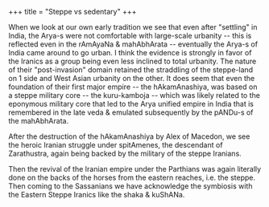 +++
title = "Steppe vs sedentary"
+++

When we look at our own early tradition we see that even after "settling" in India, the Arya-s were not comfortable with large-scale urbanity -- this is reflected even in the rAmAyaNa & mahAbhArata -- eventually the Arya-s of India came around to go urban. I think the evidence is strongly in favor of the Iranics as a group being even less inclined to total urbanity. The nature of their "post-invasion" domain retained the straddling of the steppe-land on 1 side and West Asian urbanity on the other. It does seem that even the foundation of their first major empire -- the hAkamAnashiya, was based on a steppe military core -- the kuru-kamboja -- which was likely related to the eponymous military core that led to the Arya unified empire in India that is remembered in the late veda & emulated subsequently by the pANDu-s of the mahAbhArata. 

After the destruction of the hAkamAnashiya by Alex of Macedon, we see the heroic Iranian struggle under spitAmenes, the descendant of Zarathustra, again being backed by the military of the steppe Iranians. 

Then the revival of the Iranian empire under the Parthians was again literally done on the backs of the horses from the eastern reaches, i.e. the steppe. Then coming to the Sassanians we have acknowledge the symbiosis with the Eastern Steppe Iranics like the shaka & kuShANa. 
